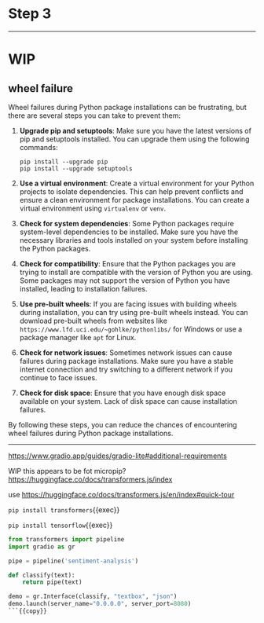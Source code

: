 # Step 3


---

# WIP

## wheel failure

Wheel failures during Python package installations can be frustrating, but there are several steps you can take to prevent them:

1. **Upgrade pip and setuptools**: Make sure you have the latest versions of pip and setuptools installed. You can upgrade them using the following commands:
   ```
   pip install --upgrade pip
   pip install --upgrade setuptools
   ```

2. **Use a virtual environment**: Create a virtual environment for your Python projects to isolate dependencies. This can help prevent conflicts and ensure a clean environment for package installations. You can create a virtual environment using `virtualenv` or `venv`.

3. **Check for system dependencies**: Some Python packages require system-level dependencies to be installed. Make sure you have the necessary libraries and tools installed on your system before installing the Python packages.

4. **Check for compatibility**: Ensure that the Python packages you are trying to install are compatible with the version of Python you are using. Some packages may not support the version of Python you have installed, leading to installation failures.

5. **Use pre-built wheels**: If you are facing issues with building wheels during installation, you can try using pre-built wheels instead. You can download pre-built wheels from websites like `https://www.lfd.uci.edu/~gohlke/pythonlibs/` for Windows or use a package manager like `apt` for Linux.

6. **Check for network issues**: Sometimes network issues can cause failures during package installations. Make sure you have a stable internet connection and try switching to a different network if you continue to face issues.

7. **Check for disk space**: Ensure that you have enough disk space available on your system. Lack of disk space can cause installation failures.

By following these steps, you can reduce the chances of encountering wheel failures during Python package installations.


---


https://www.gradio.app/guides/gradio-lite#additional-requirements


WIP this appears to be fot micropip?
https://huggingface.co/docs/transformers.js/index


use https://huggingface.co/docs/transformers.js/en/index#quick-tour

`pip install transformers`{{exec}}

`pip install tensorflow`{{exec}}



```python
from transformers import pipeline
import gradio as gr

pipe = pipeline('sentiment-analysis')

def classify(text):
	return pipe(text)

demo = gr.Interface(classify, "textbox", "json")
demo.launch(server_name="0.0.0.0", server_port=8080)
```{{copy}}


